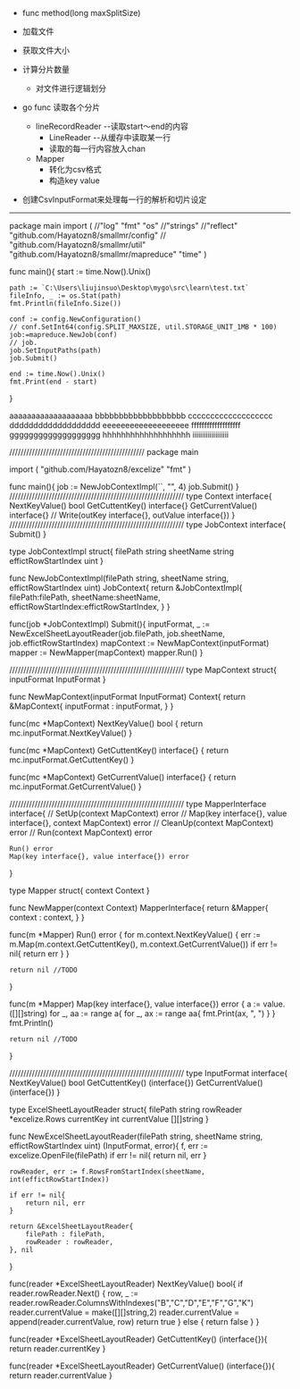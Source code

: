 * func method(long maxSplitSize)
* 加载文件
* 获取文件大小
* 计算分片数量
    * 对文件进行逻辑划分
* go func 读取各个分片
    
    * lineRecordReader --读取start～end的内容
        * LineReader --从缓存中读取某一行
        * 读取的每一行内容放入chan
    * Mapper
        * 转化为csv格式
        * 构造key value
* 创建CsvInputFormat来处理每一行的解析和切片设定
********************************************
package main
import (
	//"log"
	"fmt"
	"os"
	//"strings"
	//"reflect"
	"github.com/Hayatozn8/smallmr/config"
	// "github.com/Hayatozn8/smallmr/util"
	"github.com/Hayatozn8/smallmr/mapreduce"
	"time"
)

func main(){
	start := time.Now().Unix()

	path := `C:\Users\liujinsuo\Desktop\mygo\src\learn\test.txt`
	fileInfo, _ := os.Stat(path)
	fmt.Println(fileInfo.Size())

	conf := config.NewConfiguration()
	// conf.SetInt64(config.SPLIT_MAXSIZE, util.STORAGE_UNIT_1MB * 100)
	job:=mapreduce.NewJob(conf)
	// job.
	job.SetInputPaths(path)
	job.Submit()

	end := time.Now().Unix()
	fmt.Print(end - start)
	
}


aaaaaaaaaaaaaaaaaaa
bbbbbbbbbbbbbbbbbbb
ccccccccccccccccccc
ddddddddddddddddddd
eeeeeeeeeeeeeeeeeee
fffffffffffffffffff
ggggggggggggggggggg
hhhhhhhhhhhhhhhhhhh
iiiiiiiiiiiiiiiiiii



////////////////////////////////////////////////
package main

import (
	"github.com/Hayatozn8/excelize"
	"fmt"
)

func main(){
	job := NewJobContextImpl(``, "", 4)
	job.Submit()
}
//////////////////////////////////////////////////////////////
type Context interface{
	NextKeyValue() bool
	GetCuttentKey() interface{}
	GetCurrentValue() interface{}
	// Write(outKey interface{}, outValue interface{})
}
//////////////////////////////////////////////////////////////
type JobContext interface{
	Submit()
}

type JobContextImpl struct{
	filePath string
	sheetName string
	effictRowStartIndex uint
}

func NewJobContextImpl(filePath string, sheetName string, effictRowStartIndex uint) JobContext{
	return &JobContextImpl{
		filePath:filePath,
		sheetName:sheetName,
		effictRowStartIndex:effictRowStartIndex,
	}
}

func(job *JobContextImpl) Submit(){
	inputFormat, _ := NewExcelSheetLayoutReader(job.filePath, job.sheetName, job.effictRowStartIndex)
	mapContext := NewMapContext(inputFormat)
	mapper := NewMapper(mapContext)
	mapper.Run()
}


//////////////////////////////////////////////////////////////
type MapContext struct{
	inputFormat InputFormat
}

func NewMapContext(inputFormat InputFormat) Context{
	return &MapContext{
		inputFormat : inputFormat,
	}
}

func(mc *MapContext) NextKeyValue() bool {
	return mc.inputFormat.NextKeyValue()
}

func(mc *MapContext) GetCuttentKey() interface{} {
	return mc.inputFormat.GetCuttentKey()
}

func(mc *MapContext) GetCurrentValue() interface{} {
	return mc.inputFormat.GetCurrentValue()
}

//////////////////////////////////////////////////////////////
type MapperInterface interface{
	// SetUp(context MapContext) error
	// Map(key interface{}, value interface{}, context MapContext) error
	// CleanUp(context MapContext) error
	// Run(context MapContext) error
	
	Run() error
	Map(key interface{}, value interface{}) error
}

type Mapper struct{
	context Context
}

func NewMapper(context Context) MapperInterface{
	return &Mapper{
		context : context,
	}
}

func(m *Mapper) Run() error {
	for m.context.NextKeyValue() {
		err := m.Map(m.context.GetCuttentKey(), m.context.GetCurrentValue())
		if err != nil{
			return err
		}
	}

	return nil //TODO
}

func(m *Mapper) Map(key interface{}, value interface{}) error {
	a := value.([][]string)
	for _, aa := range a{
		for _, ax := range aa{
			fmt.Print(ax, ", ")
		}
	}
	fmt.Println()

	return nil //TODO
}

//////////////////////////////////////////////////////////////
type InputFormat interface{
	NextKeyValue() bool
	GetCuttentKey() (interface{})
	GetCurrentValue() (interface{})
}

type ExcelSheetLayoutReader struct{
	filePath string
	rowReader *excelize.Rows
	currentKey int
	currentValue [][]string
}

func NewExcelSheetLayoutReader(filePath string, sheetName string, effictRowStartIndex uint) (InputFormat, error){
	f, err := excelize.OpenFile(filePath)
	if err != nil{
		return nil, err
	}

	rowReader, err := f.RowsFromStartIndex(sheetName, int(effictRowStartIndex))

	if err != nil{
		return nil, err
	}

	return &ExcelSheetLayoutReader{
		filePath : filePath,
		rowReader : rowReader,
	}, nil
}

func(reader *ExcelSheetLayoutReader) NextKeyValue() bool{
	if reader.rowReader.Next() {
		row, _ := reader.rowReader.ColumnsWithIndexes("B","C","D","E","F","G","K")
		reader.currentValue = make([][]string,2)
		reader.currentValue = append(reader.currentValue, row)
		return true
	} else {
		return false
	}
}

func(reader *ExcelSheetLayoutReader) GetCuttentKey() (interface{}){
	return reader.currentKey
}

func(reader *ExcelSheetLayoutReader) GetCurrentValue() (interface{}){
	return reader.currentValue
}
